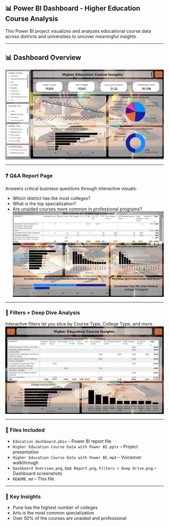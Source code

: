 ## 📊 Power BI Dashboard - Higher Education Course Analysis

This Power BI project visualizes and analyzes educational course data across districts and universities to uncover meaningful insights.

---
## 📊 Dashboard Overview
![Dashboard Overview](https://raw.githubusercontent.com/ronak171990/Higher-Education-Course-Data-with-Power-BI/main/Dashboard%20Overview.png)

---
### ❓ Q&A Report Page
Answers critical business questions through interactive visuals:
- Which district has the most colleges?
- What is the top specialization?
- Are unaided courses more common in professional programs?
![Q&A Report](https://raw.githubusercontent.com/ronak171990/Higher-Education-Course-Data-with-Power-BI/main/Q%26A%20Report.png)

---

### 🧩 Filters + Deep Dive Analysis
Interactive filters let you slice by Course Type, College Type, and more.
![Filters + Deep Dive](https://raw.githubusercontent.com/ronak171990/Higher-Education-Course-Data-with-Power-BI/main/Filters%20+%20Deep%20Drive.png)

---

### 📂 Files Included
- `Education dashboard.pbix` – Power BI report file
- `Higher Education Course Data with Power BI.pptx` – Project presentation
- `Higher Education Course Data with Power BI.mp4` – Voiceover walkthrough
- `Dashboard Overview.png`, `Q&A Report.png`, `Filters + Deep Drive.png` – Dashboard screenshots
- `README.md` – This file

---

### 📌 Key Insights
- Pune has the highest number of colleges
- Arts is the most common specialization
- Over 50% of the courses are unaided and professional
